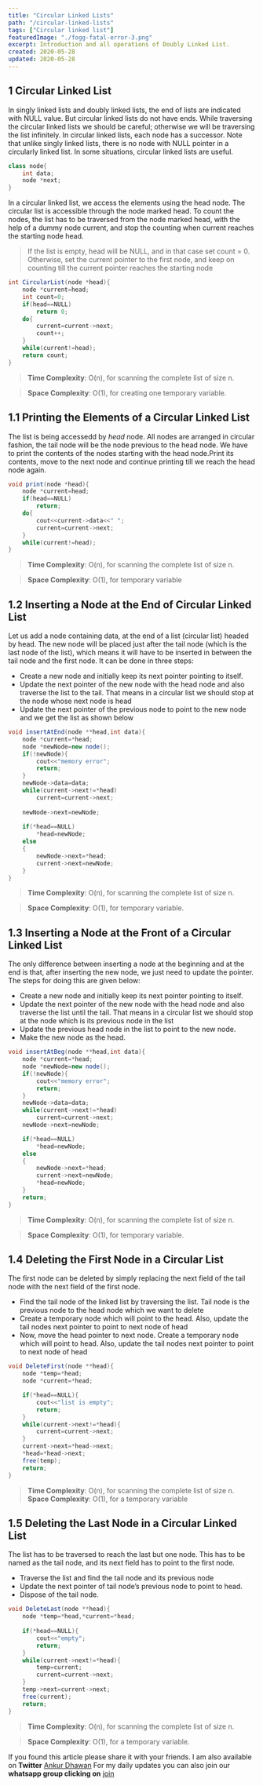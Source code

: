 ```yaml
---
title: "Circular Linked Lists"
path: "/circular-linked-lists"
tags: ["Circular linked list"]
featuredImage: "./fogg-fatal-error-3.png"
excerpt: Introduction and all operations of Doubly Linked List.
created: 2020-05-28
updated: 2020-05-28
---
```


## 1 Circular Linked List
In	singly	linked	lists	and	doubly	linked	lists,	the	end	of	lists	are	indicated	with	NULL	value.	But circular	linked	lists	do	not	have	ends.	While	traversing	the	circular	linked	lists	we	should	be careful;	otherwise	we	will	be	traversing	the	list	infinitely.	In	circular	linked	lists,	each	node	has	a successor.	Note	that	unlike	singly	linked	lists,	there	is	no	node	with	NULL	pointer	in	a	circularly linked	list.	In	some	situations,	circular	linked	lists	are	useful.

```java
class node{
    int data;
    node *next;
}
```
In	a	circular	linked	list,	we	access	the	elements	using	the	head	node.
The	circular	list	is	accessible	through	the	node	marked	head.	To	count	the	nodes,	the	list	has	to	be traversed	from	the	node	marked	head,	with	the	help	of	a	dummy	node	current,	and	stop	the counting	when	current	reaches	the	starting	node	head.

>If	the	list	is	empty,	head	will	be	NULL,	and	in	that	case	set	count	=	0.	Otherwise,	set	the	current pointer	to	the	first	node,	and	keep	on	counting	till	the	current	pointer	reaches	the	starting	node

```java
int CircularList(node *head){
    node *current=head;
    int count=0;
    if(head==NULL)
        return 0;
    do{
        current=current->next;
        count++;
    }
    while(current!=head);
    return count;
}
```
>**Time	Complexity**:	O(n),	for	scanning	the	complete	list	of	size	n. 

>**Space	Complexity**:	O(1),	for	creating	one	temporary	variable.

## 1.1 Printing the Elements of a Circular Linked List
The list is being accessedd by *head* node. All nodes are arranged in circular fashion, the tail node will be the node previous to the head node.
We have to print the contents of the nodes starting with the head node.Print	its	contents, move	to	the	next	node	and	continue	printing	till	we	reach	the	head	node	again.

```java
void print(node *head){
    node *current=head;
    if(head==NULL)
        return;
    do{
        cout<<current->data<<" ";
        current=current->next;
    }
    while(current!=head);
}
```

>**Time	Complexity**:	O(n),	for	scanning	the	complete	list	of	size	n. 

>**Space	Complexity**:	O(1),	for	temporary	variable

## 1.2 Inserting a Node at the End of Circular Linked List

Let	us	add	a	node	containing	data,	at	the	end	of	a	list	(circular	list)	headed	by	head.	The	new node	will	be	placed	just	after	the	tail	node	(which	is	the	last	node	of	the	list),	which	means	it	will have	to	be	inserted	in	between	the	tail	node	and	the	first	node.
It can be done in three steps:
* Create	a	new	node	and	initially	keep	its	next	pointer	pointing	to	itself.
* Update	the	next	pointer	of	the	new	node	with	the	head	node	and	also	traverse	the	list to	the	tail.	That	means	in	a	circular	list	we	should	stop	at	the	node	whose	next	node is	head
* Update	the	next	pointer	of	the	previous	node	to	point	to	the	new	node	and	we	get	the list	as	shown	below

```java
void insertAtEnd(node **head,int data){
    node *current=*head;
    node *newNode=new node();
    if(!newNode){
        cout<<"memory error";
        return;
    }
    newNode->data=data;
    while(current->next!=*head)
        current=current->next;
    
    newNode->next=newNode;
    
    if(*head==NULL)
        *head=newNode;
    else
    {
        newNode->next=*head;
        current->next=newNode;
    }
}
```

>**Time	Complexity**:	O(n),	for	scanning	the	complete	list	of	size	n. 

>**Space	Complexity**:	O(1),	for	temporary	variable.

## 1.3 Inserting	a	Node	at	the	Front	of	a	Circular	Linked	List

The	only	difference	between	inserting	a	node	at	the	beginning	and	at	the	end	is	that,	after	inserting the	new	node,	we	just	need	to	update	the	pointer.	The	steps	for	doing	this	are	given	below: 
*  Create	a	new	node	and	initially	keep	its	next	pointer	pointing	to	itself.
* Update	the	next	pointer	of	the	new	node	with	the	head	node	and	also	traverse	the	list until	the	tail.	That	means	in	a	circular	list	we	should	stop	at	the	node	which	is	its previous	node	in	the	list
* Update	the	previous	head	node	in	the	list	to	point	to	the	new	node.
* Make	the	new	node	as	the	head.
```java
void insertAtBeg(node **head,int data){
    node *current=*head;
    node *newNode=new node();
    if(!newNode){
        cout<<"memory error";
        return;
    }
    newNode->data=data;
    while(current->next!=*head)
        current=current->next;
    newNode->next=newNode;

    if(*head==NULL)
        *head=newNode;
    else
    {
        newNode->next=*head;
        current->next=newNode;
        *head=newNode;
    }
    return;
}
```
>**Time	Complexity**:	O(n),	for	scanning	the	complete	list	of	size	n. 

  >**Space	Complexity**:	O(1),	for	temporary	variable.

  ## 1.4 Deleting	the	First	Node	in	a	Circular	List
  The	first	node	can	be	deleted	by	simply	replacing	the	next	field	of	the	tail	node	with	the	next	field of	the	first	node. 
* Find	the	tail	node	of	the	linked	list	by	traversing	the	list.	Tail	node	is	the	previous node	to	the	head	node	which	we	want	to	delete
* Create	a	temporary	node	which	will	point	to	the	head.	Also,	update	the	tail	nodes next	pointer	to	point	to	next	node	of	head
*  Now,	move	the	head	pointer	to	next	node.	Create	a	temporary	node	which	will	point to	head.	Also,	update	the	tail	nodes	next	pointer	to	point	to	next	node	of	head
```java
void DeleteFirst(node **head){
    node *temp=*head;
    node *current=*head;

    if(*head==NULL){
        cout<<"list is empty";
        return;
    }
    while(current->next!=*head){
        current=current->next;
    }
    current->next=*head->next;
    *head=*head->next;
    free(temp);
    return;
}
```
>**Time	Complexity**:	O(n),	for	scanning	the	complete	list	of	size	n. 
>**Space Complexity**:	O(1),	for	a	temporary	variable

## 1.5 Deleting	the	Last	Node	in	a	Circular	Linked	List
The	list	has	to	be	traversed	to	reach	the	last	but	one	node.	This	has	to	be	named	as	the	tail	node, and	its	next	field	has	to	point	to	the	first	node.

* Traverse	the	list	and	find	the	tail	node	and	its	previous	node
* Update	the	next	pointer	of	tail	node’s	previous	node	to	point	to	head.
* Dispose	of	the	tail	node.

```java
void DeleteLast(node **head){
    node *temp=*head,*current=*head;
    
    if(*head==NULL){
        cout<<"empty";
        return;
    }
    while(current->next!=*head){
        temp=current;
        current=current->next;
    }
    temp->next=current->next;
    free(current);
    return;
}
```
>**Time	Complexity**:	O(n),	for	scanning	the	complete	list	of	size	n.	

>**Space	Complexity**:	O(1),	for	a temporary	variable.

If you found this article please share it with your friends. I am also available on **Twitter** [Ankur Dhawan](https://twitter.com/AnkurDh86416728) 
For my daily updates you can also join our **whatsapp group clicking on** [join](https://chat.whatsapp.com/KTmCktGLllxDU7DgtLVcu7)